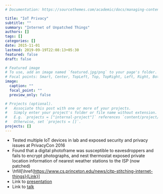 ```yaml
---
# Documentation: https://sourcethemes.com/academic/docs/managing-content/

title: "IoT Privacy"
subtitle: ""
summary: "Internet of Unpatched Things"
authors: []
tags: []
categories: []
date: 2015-11-01
lastmod: 2019-09-19T22:08:13+05:30
featured: false
draft: false

# Featured image
# To use, add an image named `featured.jpg/png` to your page's folder.
# Focal points: Smart, Center, TopLeft, Top, TopRight, Left, Right, BottomLeft, Bottom, BottomRight.
image:
  caption: ""
  focal_point: ""
  preview_only: false

# Projects (optional).
#   Associate this post with one or more of your projects.
#   Simply enter your project's folder or file name without extension.
#   E.g. `projects = ["internal-project"]` references `content/project/deep-learning/index.md`.
#   Otherwise, set `projects = []`.
projects: []
---
```


- Tested multiple IoT devices in lab and exposed security and privacy issues at PrivacyCon 2016
- Found that a digital photoframe was susceptible to eavesdroppers and fails to encrypt photographs, and nest thermostat exposed private location information of nearest weather stations to the ISP (now patched)
- \hfill[\href{https://www.cs.princeton.edu/news/citp-stitching-internet-things}{Link}]
- Link to [presentation](../../publication/privacycon2016-grover.pdf)
- Link to [talk](https://www.youtube.com/watch?v=-778aD_XVKI)